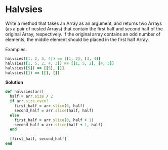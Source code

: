 # Halvsies

Write a method that takes an Array as an argument, and returns two Arrays (as a pair of nested Arrays) that contain the first half and second half of the original Array, respectively. If the original array contains an odd number of elements, the middle element should be placed in the first half Array.

Examples:

```ruby
halvsies([1, 2, 3, 4]) == [[1, 2], [3, 4]]
halvsies([1, 5, 2, 4, 3]) == [[1, 5, 2], [4, 3]]
halvsies([5]) == [[5], []]
halvsies([]) == [[], []]
```

**Solution**

```ruby
def halvsies(arr)
  half = arr.size / 2
  if arr.size.even?
    first_half = arr.slice(0, half)
    second_half = arr.slice(half, half)
  else
    first_half = arr.slice(0, half + 1)
    second_half = arr.slice(half + 1, half)
  end
  
  [first_half, second_half]
end
```